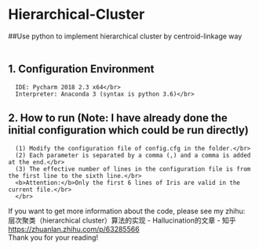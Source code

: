 # Hierarchical-Cluster
##Use python to implement hierarchical cluster by centroid-linkage way</br>
  </br>
## 1. Configuration Environment
      IDE: Pycharm 2018 2.3 x64</br>
      Interpreter: Anaconda 3 (syntax is python 3.6)</br>

## 2. How to run (Note: I have already done the initial configuration which could be run directly)
      (1) Modify the configuration file of config.cfg in the folder.</br>
      (2) Each parameter is separated by a comma (,) and a comma is added at the end.</br>
      (3) The effective number of lines in the configuration file is from the first line to the sixth line.</br>
      <b>Attention:</b>Only the first 6 lines of Iris are valid in the current file.</br>
      </br>
   If you want to get more information about the code, please see my zhihu: </br>
   层次聚类（hierarchical cluster）算法的实现 - Hallucination的文章 - 知乎 https://zhuanlan.zhihu.com/p/63285566</br>
   Thank you for your reading!

